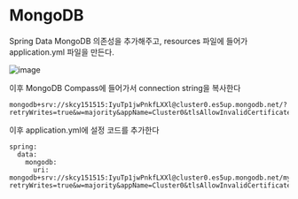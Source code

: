 # MongoDB
Spring Data MongoDB 의존성을 추가해주고, resources 파일에 들어가 application.yml 파일을 만든다.

![image](https://github.com/user-attachments/assets/d47d12b7-1b0b-4f1e-9399-6442a3064058)

이후 MongoDB Compass에 들어가서 connection string을 복사한다
```
mongodb+srv://skcy151515:IyuTp1jwPnkfLXXl@cluster0.es5up.mongodb.net/?retryWrites=true&w=majority&appName=Cluster0&tlsAllowInvalidCertificates=true
```

이후 application.yml에 설정 코드를 추가한다

```
spring:
  data:
    mongodb:
      uri: mongodb+srv://skcy151515:IyuTp1jwPnkfLXXl@cluster0.es5up.mongodb.net/mydatabase?retryWrites=true&w=majority&appName=Cluster0&tlsAllowInvalidCertificates=true
```

